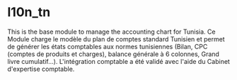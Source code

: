 # l10n_tn
This is the base module to manage the accounting chart for Tunisia. Ce Module charge le modèle du plan de comptes standard Tunisien et permet de générer les états comptables aux normes tunisiennes (Bilan, CPC (comptes de produits et charges), balance générale à 6 colonnes, Grand livre cumulatif...). L'intégration comptable a été validé avec l'aide du Cabinet d'expertise comptable.
